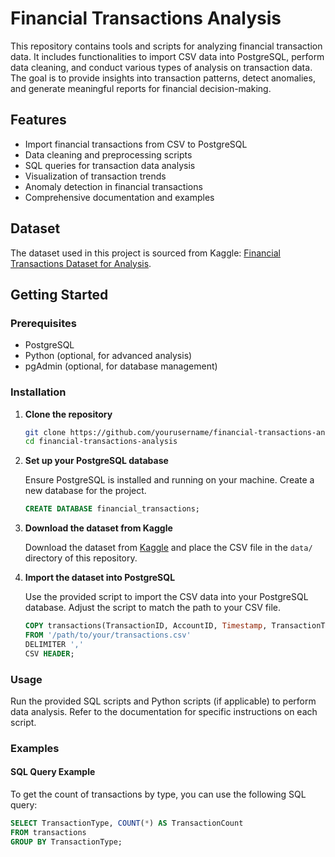 # Financial Transactions Analysis

This repository contains tools and scripts for analyzing financial transaction data. It includes functionalities to import CSV data into PostgreSQL, perform data cleaning, and conduct various types of analysis on transaction data. The goal is to provide insights into transaction patterns, detect anomalies, and generate meaningful reports for financial decision-making.

## Features

- Import financial transactions from CSV to PostgreSQL
- Data cleaning and preprocessing scripts
- SQL queries for transaction data analysis
- Visualization of transaction trends
- Anomaly detection in financial transactions
- Comprehensive documentation and examples

## Dataset

The dataset used in this project is sourced from Kaggle: [Financial Transactions Dataset for Analysis](https://www.kaggle.com/datasets/mdhossanr/financial-transactions-dataset-for-analysis/data).

## Getting Started

### Prerequisites

- PostgreSQL
- Python (optional, for advanced analysis)
- pgAdmin (optional, for database management)

### Installation

1. **Clone the repository**

    ```bash
    git clone https://github.com/yourusername/financial-transactions-analysis.git
    cd financial-transactions-analysis
    ```

2. **Set up your PostgreSQL database**

    Ensure PostgreSQL is installed and running on your machine. Create a new database for the project.

    ```sql
    CREATE DATABASE financial_transactions;
    ```

3. **Download the dataset from Kaggle**

    Download the dataset from [Kaggle](https://www.kaggle.com/datasets/mdhossanr/financial-transactions-dataset-for-analysis/data) and place the CSV file in the `data/` directory of this repository.

4. **Import the dataset into PostgreSQL**

    Use the provided script to import the CSV data into your PostgreSQL database. Adjust the script to match the path to your CSV file.

    ```sql
    COPY transactions(TransactionID, AccountID, Timestamp, TransactionType, TransactionAmount, AccountBalance)
    FROM '/path/to/your/transactions.csv'
    DELIMITER ','
    CSV HEADER;
    ```

### Usage

Run the provided SQL scripts and Python scripts (if applicable) to perform data analysis. Refer to the documentation for specific instructions on each script.

### Examples

#### SQL Query Example

To get the count of transactions by type, you can use the following SQL query:

```sql
SELECT TransactionType, COUNT(*) AS TransactionCount
FROM transactions
GROUP BY TransactionType;
